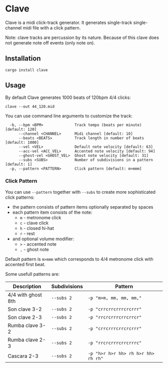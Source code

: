 # Clave

Clave is a midi click-track generator. 
It generates single-track single-channel midi file
with a click pattern.

Note: clave tracks are percussion by its nature. 
Because of this clave does not generate note off events
(only note on).

## Installation

`cargo install clave`

## Usage

By default Clave generates 1000 beats of 120bpm 4/4 clicks:

```
clave --out 44_120.mid
```

You can use command line arguments to customize the track:

```
  -b, --bpm <BPM>              Track tempo (beats per minute) [default: 120]
      --channel <CHANNEL>      Midi channel [default: 10]
      --beats <BEATS>          Track length in number of beats [default: 1000]
      --vel <VEL>              Default note velocity [default: 63]
      --acc-vel <ACC_VEL>      Accented note velocity [default: 94]
      --ghost-vel <GHOST_VEL>  Ghost note velocity [default: 31]
      --subs <SUBS>            Number of subdivisions in a pattern [default: 1]
  -p, --pattern <PATTERN>      Click pattern [default: m>mmm]
```

### Click Pattern

You can use `--pattern` together with `--subs` to create
more sophisticated click patterns:

- the pattern consists of pattern items optionally separated by spaces
- each pattern item consists of the note:
    - `m` - metronome click
    - `c` - clave click
    - `h` - closed hi-hat
    - `r` - rest
- and optional volume modifier:
    - `>` - accented note
    - `,` - ghost note

Default pattern is `m>mmm` which corresponds to 4/4
metronome click with accented first beat.

Some usefull patterns are:

| Description | Subdivisions | Pattern |
|---|---|---|
|4/4 with ghost 8th|`--subs 2`| `-p "m>m, mm, mm, mm,"`
|Son clave 3-2|`--subs 2`| `-p "crrcrrcrrrcrcrrr"`
|Son clave 2-3|`--subs 2`| `-p "rrcrcrrrcrrcrrcr"`
|Rumba clave 3-2|`--subs 2`| `-p "crrcrrrcrrcrcrrr"`
|Rumba clave 2-3|`--subs 2`| `-p "rrcrcrrrcrrcrrrc"`
|Cascara 2-3|`--subs 2`| `-p "h>r h>r hh> rh h>r hh> rh rh"`
